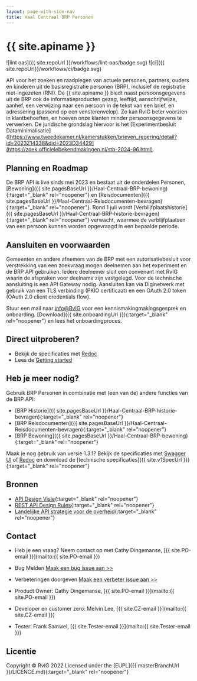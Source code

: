 ```yaml
---
layout: page-with-side-nav
title: Haal Centraal BRP Personen
---
```

# {{ site.apiname }}

![lint oas]({{ site.repoUrl }}/workflows/lint-oas/badge.svg)
![ci]({{ site.repoUrl}}/workflows/ci/badge.svg)

API voor het zoeken en raadplegen van actuele personen, partners, ouders en kinderen uit de basisregistratie personen (BRP), inclusief de registratie niet-ingezeten (RNI).
De {{ site.apiname }} biedt naast persoonsgegevens uit de BRP ook de informatieproducten gezag, leeftijd, aanschrijfwijze, aanhef, een verwijzing naar een persoon in de tekst van een brief, en adressering (passend op een vensterenvelop). Zo kan RvIG beter voorzien in klantbehoeften, en hoeven onze klanten minder persoonsgegevens te verwerken. De juridische grondslag hiervoor is het [Experimentbesluit Dataminimalisatie]([https://www.tweedekamer.nl/kamerstukken/brieven_regering/detail?id=2023Z14338&did=2023D34429](https://zoek.officielebekendmakingen.nl/stb-2024-96.html). 

## Planning en Roadmap
De BRP API is live sinds mei 2023 en bestaat uit de onderdelen Personen, [Bewoning]({{ site.pagesBaseUrl }}/Haal-Centraal-BRP-bewoning){:target="_blank" rel="noopener"} en [Reisdocumenten]({{ site.pagesBaseUrl }}/Haal-Centraal-Reisdocumenten-bevragen){:target="_blank" rel="noopener"}. Rond 1 juli wordt [Verblijfplaatshistorie]({{ site.pagesBaseUrl }}/Haal-Centraal-BRP-historie-bevragen){:target="_blank" rel="noopener"} verwacht, waarmee de verblijfplaatsen van een persoon kunnen worden opgevraagd in een bepaalde periode. 

## Aansluiten en voorwaarden
Gemeenten en andere afnemers van de BRP met een autorisatiebesluit voor verstrekking van een zoekvraag mogen deelnemen aan het experiment en de BRP API gebruiken. Iedere deelnemer sluit een convenant met RvIG waarin de afspraken voor deelname zijn vastgelegd. Voor de technische aansluiting is een API Gateway nodig. Aansluiten kan via Diginetwerk met gebruik van een TLS verbinding (PKIO certificaat) en een OAuth 2.0 token (OAuth 2.0 client credentials flow).

Stuur een mail naar [info@RvIG](mailto:info@rvig) voor een kennismakingmakingsgesprek en onboarding. [Download]({{ site.onboardingUrl }}){:target="_blank" rel="noopener"} en lees het onboardingproces.

## Direct uitproberen?
* Bekijk de specificaties met [Redoc](./v2/redoc)
* Lees de [Getting started](./v2/getting-started)

## Heb je meer nodig?
Gebruik BRP Personen in combinatie met (een van de) andere functies van de BRP API:

* [BRP Historie]({{ site.pagesBaseUrl }}/Haal-Centraal-BRP-historie-bevragen){:target="_blank" rel="noopener"}
* [BRP Reisdocumenten]({{ site.pagesBaseUrl }}/Haal-Centraal-Reisdocumenten-bevragen){:target="_blank" rel="noopener"}
* [BRP Bewoning]({{ site.pagesBaseUrl }}/Haal-Centraal-BRP-bewoning){:target="_blank" rel="noopener"}

Maak je nog gebruik van versie 1.3.1? Bekijk de specificaties met [Swagger UI](./v1/swagger-ui) of [Redoc](./v1/redoc) en download de [technische specificaties]({{ site.v1SpecUrl }}){:target="_blank" rel="noopener"}

## Bronnen

* [API Design Visie](https://github.com/Geonovum/KP-APIs/blob/master/overleggen/Werkgroep%20API%20design%20visie/API%20Design%20Visie.md){:target="_blank" rel="noopener"}
* [REST API Design Rules](https://docs.geostandaarden.nl/api/API-Designrules/){:target="_blank" rel="noopener"}
* [Landelijke API strategie voor de overheid](https://geonovum.github.io/KP-APIs/){:target="_blank" rel="noopener"}

## Contact

* Heb je een vraag? Neem contact op met Cathy Dingemanse, [{{ site.PO-email }}](mailto:{{ site.PO-email }}) 
* Bug Melden
  [Maak een bug issue aan >>](https://github.com/BRP-API/Haal-Centraal-BRP-bevragen/issues/new?assignees=&labels=bug&template=bug_report.md&title=)
* Verbeteringen doorgeven
  [Maak een verbeter issue aan >>](https://github.com/BRP-API/Haal-Centraal-BRP-bevragen/issues/new?assignees=&labels=enhancement&template=enhancement.md&title=)

* Product Owner: Cathy Dingemanse, [{{ site.PO-email }}](mailto:{{ site.PO-email }})
* Developer en customer zero: Melvin Lee, [{{ site.CZ-email }}](mailto:{{ site.CZ-email }})
* Tester: Frank Samwel, [{{ site.Tester-email }}](mailto:{{ site.Tester-email }})

## Licentie

Copyright &copy; RvIG 2022
Licensed under the [EUPL]({{ masterBranchUrl }}/LICENCE.md){:target="_blank" rel="noopener"}
